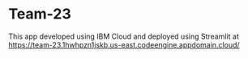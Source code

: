 # Team-23
This app developed using IBM Cloud and deployed using Streamlit at https://team-23.1hwhpzn1jskb.us-east.codeengine.appdomain.cloud/
